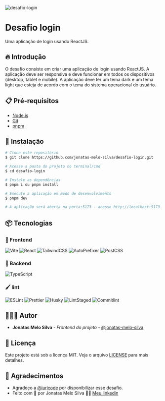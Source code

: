 ![desafio-login](https://github.com/jonatas-melo-silva/desafio-login/assets/28713622/3eef0b38-8720-41fe-929e-1643e470f50d)

# Desafio login

Uma aplicação de login usando ReactJS.

## 🔥 Introdução

O desafio consiste em criar uma aplicação de login usando ReactJS. A aplicação deve ser responsiva e deve funcionar em todos os dispositivos (desktop, tablet e mobile). A aplicação deve ter um tema dark e um tema light que esteja de acordo com o tema do sistema operacional do usuário.

## 📋 Pré-requisitos

- [Node.js](https://nodejs.org/en/download/)
- [Git](https://git-scm.com/downloads)
- [pnpm](https://pnpm.io/)

## 🚀 Instalação

```bash
# Clone este repositório
$ git clone https://github.com/jonatas-melo-silva/desafio-login.git

# Acesse a pasta do projeto no terminal/cmd
$ cd desafio-login

# Instale as dependências
$ pnpm i ou pnpm install

# Execute a aplicação em modo de desenvolvimento
$ pnpm dev

# A aplicação será aberta na porta:5173 - acesse http://localhost:5173
```

## 📦 Tecnologias

### 🎨 Frontend

![Vite](https://img.shields.io/badge/vite-%23646CFF.svg?style=for-the-badge&logo=vite&logoColor=white)
![React](https://img.shields.io/badge/react-%2320232a.svg?style=for-the-badge&logo=react&logoColor=%2361DAFB)
![TailwindCSS](https://img.shields.io/badge/tailwindcss-%2338B2AC.svg?style=for-the-badge&logo=tailwind-css&logoColor=white)
![AutoPrefixer](https://img.shields.io/badge/autoprefixer-%23FFFFFF.svg?style=for-the-badge&logo=autoprefixer&logoColor=white)
![PostCSS](https://img.shields.io/badge/postcss-%23DD3A0A.svg?style=for-the-badge&logo=postcss&logoColor=white)

### 🎲 Backend

![TypeScript](https://img.shields.io/badge/typescript-%23007ACC.svg?style=for-the-badge&logo=typescript&logoColor=white)

### 🖌️ lint

![ESLint](https://img.shields.io/badge/ESLint-4B3263?style=for-the-badge&logo=eslint&logoColor=white)
![Prettier](https://img.shields.io/badge/prettier-4B3263?style=for-the-badge&logo=prettier&logoColor=white)
![Husky](https://img.shields.io/badge/husky-4B3263?style=for-the-badge&logo=husky&logoColor=white)
![LintStaged](https://img.shields.io/badge/lint--staged-4B3263?style=for-the-badge&logo=lint-staged&logoColor=white)
![Commitlint](https://img.shields.io/badge/commitlint-4B3263?style=for-the-badge&logo=commitlint&logoColor=white)

## 🧑🏻‍💻 Autor

- **Jonatas Melo Silva** - *Frontend do projeto* - [@jonatas-melo-silva](https://www.github.com/jonatas-melo-silva)

## 📝 Licença

Este projeto está sob a licença MIT. Veja o arquivo [LICENSE](LICENSE) para mais detalhes.

## 📌 Agradecimentos

- Agradeço a [@iuricode](https://github.com/iuricode) por disponibilizar esse desafio.
- Feito com 💙 por Jonatas Melo Silva 👋🏻 [Meu linkedin](https://www.linkedin.com/in/jonatas-melo-silva/)
